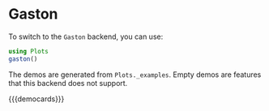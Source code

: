 # Gaston

To switch to the `Gaston` backend, you can use:

```julia
using Plots
gaston()
```

The demos are generated from `Plots._examples`. Empty demos are features that this backend does not support.

{{{democards}}}
